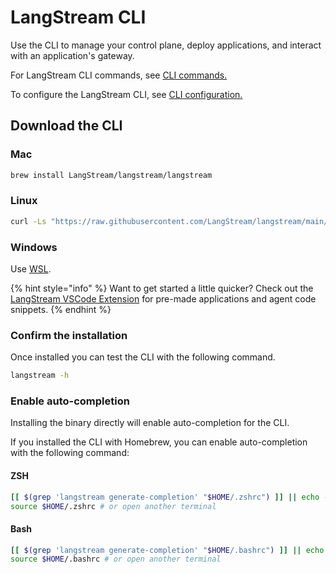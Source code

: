 # LangStream CLI

Use the CLI to manage your control plane, deploy applications, and interact with an application's gateway.

For LangStream CLI commands, see [CLI commands.](../langstream-cli/langstream-cli-commands.md)

To configure the LangStream CLI, see [CLI configuration.](../langstream-cli/langstream-cli-configuration.md)

## Download the CLI

### Mac

```bash
brew install LangStream/langstream/langstream
```

### Linux

```bash
curl -Ls "https://raw.githubusercontent.com/LangStream/langstream/main/bin/get-cli.sh" | bash
```

### Windows

Use [WSL](https://learn.microsoft.com/en-us/windows/wsl/about).

{% hint style="info" %}
Want to get started a little quicker? Check out the [LangStream VSCode Extension](https://marketplace.visualstudio.com/items?itemName=DataStax.langstream) for pre-made applications and agent code snippets.
{% endhint %}

### Confirm the installation

Once installed you can test the CLI with the following command.

```bash
langstream -h
```

### Enable auto-completion
Installing the binary directly will enable auto-completion for the CLI.

If you installed the CLI with Homebrew, you can enable auto-completion with the following command:

#### ZSH

```zsh
[[ $(grep 'langstream generate-completion' "$HOME/.zshrc") ]] || echo -e "source <(langstream generate-completion)" >> "$HOME/.zshrc"
source $HOME/.zshrc # or open another terminal
```

#### Bash

```bash
[[ $(grep 'langstream generate-completion' "$HOME/.bashrc") ]] || echo -e "source <(langstream generate-completion)" >> "$HOME/.bashrc"
source $HOME/.bashrc # or open another terminal
```
